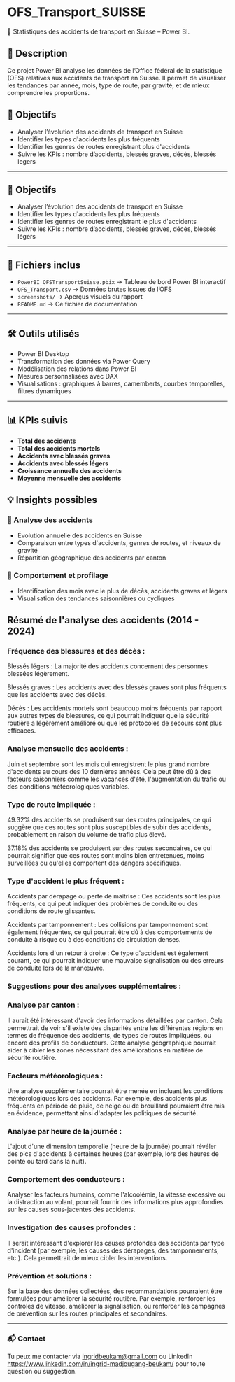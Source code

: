 # OFS_Transport_SUISSE
🚗 Statistiques des accidents de transport en Suisse – Power BI. 

## 🧾 Description

Ce projet Power BI analyse les données de l’Office fédéral de la statistique (OFS) relatives aux accidents de transport en Suisse. Il permet de visualiser les tendances par année, mois, type de route, par gravité, et de mieux comprendre les proportions.

## 🎯 Objectifs

- Analyser l’évolution des accidents de transport en Suisse
- Identifier les types d'accidents les plus fréquents
- Identifier les genres de routes enregistrant plus d'accidents 
- Suivre les KPIs : nombre d’accidents, blessés graves, décès, blessés legers

---

## 🎯 Objectifs

- Analyser l’évolution des accidents de transport en Suisse
- Identifier les types d'accidents les plus fréquents
- Identifier les genres de routes enregistrant le plus d'accidents
- Suivre les KPIs : nombre d’accidents, blessés graves, décès, blessés légers

---

## 📁 Fichiers inclus

- `PowerBI_OFSTransportSuisse.pbix` → Tableau de bord Power BI interactif
- `OFS_Transport.csv` → Données brutes issues de l’OFS
- `screenshots/` → Aperçus visuels du rapport
- `README.md` → Ce fichier de documentation

---

## 🛠️ Outils utilisés

- Power BI Desktop
- Transformation des données via Power Query
- Modélisation des relations dans Power BI
- Mesures personnalisées avec DAX
- Visualisations : graphiques à barres, camemberts, courbes temporelles, filtres dynamiques

---

## 📊 KPIs suivis

- **Total des accidents**
- **Total des accidents mortels**
- **Accidents avec blessés graves**
- **Accidents avec blessés légers**
- **Croissance annuelle des accidents**
- **Moyenne mensuelle des accidents**
  

## 💡 Insights possibles

### 🚦 Analyse des accidents
- Évolution annuelle des accidents en Suisse
- Comparaison entre types d'accidents, genres de routes, et niveaux de gravité
- Répartition géographique des accidents par canton

### 👤 Comportement et profilage
- Identification des mois avec le plus de décès, accidents graves et légers
- Visualisation des tendances saisonnières ou cycliques

## Résumé de l'analyse des accidents (2014 - 2024)

### Fréquence des blessures et des décès :

Blessés légers : La majorité des accidents concernent des personnes blessées légèrement.

Blessés graves : Les accidents avec des blessés graves sont plus fréquents que les accidents avec des décès.

Décès : Les accidents mortels sont beaucoup moins fréquents par rapport aux autres types de blessures, ce qui pourrait indiquer que la sécurité routière a légèrement amélioré ou que les protocoles de secours sont plus efficaces.

### Analyse mensuelle des accidents :

Juin et septembre sont les mois qui enregistrent le plus grand nombre d'accidents au cours des 10 dernières années. Cela peut être dû à des facteurs saisonniers comme les vacances d'été, l'augmentation du trafic ou des conditions météorologiques variables.

### Type de route impliquée :

49.32% des accidents se produisent sur des routes principales, ce qui suggère que ces routes sont plus susceptibles de subir des accidents, probablement en raison du volume de trafic plus élevé.

37.18% des accidents se produisent sur des routes secondaires, ce qui pourrait signifier que ces routes sont moins bien entretenues, moins surveillées ou qu'elles comportent des dangers spécifiques.

### Type d'accident le plus fréquent :

Accidents par dérapage ou perte de maîtrise : Ces accidents sont les plus fréquents, ce qui peut indiquer des problèmes de conduite ou des conditions de route glissantes.

Accidents par tamponnement : Les collisions par tamponnement sont également fréquentes, ce qui pourrait être dû à des comportements de conduite à risque ou à des conditions de circulation denses.

Accidents lors d'un retour à droite : Ce type d'accident est également courant, ce qui pourrait indiquer une mauvaise signalisation ou des erreurs de conduite lors de la manœuvre.

### Suggestions pour des analyses supplémentaires :

### Analyse par canton :
Il aurait été intéressant d'avoir des informations détaillées par canton. Cela permettrait de voir s'il existe des disparités entre les différentes régions en termes de fréquence des accidents, de types de routes impliquées, ou encore des profils de conducteurs. Cette analyse géographique pourrait aider à cibler les zones nécessitant des améliorations en matière de sécurité routière.

### Facteurs météorologiques :
Une analyse supplémentaire pourrait être menée en incluant les conditions météorologiques lors des accidents. Par exemple, des accidents plus fréquents en période de pluie, de neige ou de brouillard pourraient être mis en évidence, permettant ainsi d'adapter les politiques de sécurité.

### Analyse par heure de la journée :
L'ajout d'une dimension temporelle (heure de la journée) pourrait révéler des pics d'accidents à certaines heures (par exemple, lors des heures de pointe ou tard dans la nuit).

### Comportement des conducteurs :
Analyser les facteurs humains, comme l'alcoolémie, la vitesse excessive ou la distraction au volant, pourrait fournir des informations plus approfondies sur les causes sous-jacentes des accidents.

### Investigation des causes profondes :
Il serait intéressant d'explorer les causes profondes des accidents par type d'incident (par exemple, les causes des dérapages, des tamponnements, etc.). Cela permettrait de mieux cibler les interventions.

### Prévention et solutions :
Sur la base des données collectées, des recommandations pourraient être formulées pour améliorer la sécurité routière. Par exemple, renforcer les contrôles de vitesse, améliorer la signalisation, ou renforcer les campagnes de prévention sur les routes principales et secondaires.


---

### 📬 Contact
Tu peux me contacter via ingridbeukam@gmail.com ou LinkedIn https://www.linkedin.com/in/ingrid-madjougang-beukam/ pour toute question ou suggestion.
